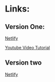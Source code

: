 # Links:

## Version One:

[Netlify](https://youtube-simple-todo-app.netlify.app/)


[Youtube Video Tutorial](https://www.youtube.com/watch?v=pNWdRdmtGdI)

## Version two

[Netlify](https://youtube-simple-todo-app-v02.netlify.app/)


